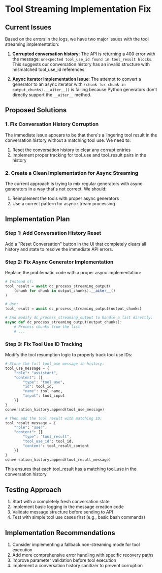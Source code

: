 # Tool Streaming Implementation Fix

## Current Issues

Based on the errors in the logs, we have two major issues with the tool streaming implementation:

1. **Corrupted conversation history**: The API is returning a 400 error with the message: `unexpected tool_use_id found in tool_result blocks`. This suggests our conversation history has an invalid structure with mismatched tool_use_id references.

2. **Async iterator implementation issue**: The attempt to convert a generator to an async iterator with `(chunk for chunk in output_chunks).__aiter__()` is failing because Python generators don't directly support the `__aiter__` method.

## Proposed Solutions

### 1. Fix Conversation History Corruption

The immediate issue appears to be that there's a lingering tool result in the conversation history without a matching tool use. We need to:

1. Reset the conversation history to clear any corrupt entries
2. Implement proper tracking for tool_use and tool_result pairs in the history

### 2. Create a Clean Implementation for Async Streaming

The current approach is trying to mix regular generators with async generators in a way that's not correct. We should:

1. Reimplement the tools with proper async generators
2. Use a correct pattern for async stream processing

## Implementation Plan

### Step 1: Add Conversation History Reset

Add a "Reset Conversation" button in the UI that completely clears all history and state to resolve the immediate API errors.

### Step 2: Fix Async Generator Implementation

Replace the problematic code with a proper async implementation:

```python
# Instead of:
tool_result = await dc_process_streaming_output(
    (chunk for chunk in output_chunks).__aiter__()
)

# Use:
tool_result = await dc_process_streaming_output(output_chunks)

# And modify dc_process_streaming_output to handle a list directly:
async def dc_process_streaming_output(output_chunks):
    # Process chunks from the list
    # ...
```

### Step 3: Fix Tool Use ID Tracking

Modify the tool resumption logic to properly track tool use IDs:

```python
# Store the full tool_use message in history:
tool_use_message = {
    "role": "assistant",
    "content": [{
        "type": "tool_use",
        "id": tool_id,
        "name": tool_name,
        "input": tool_input
    }]
}
conversation_history.append(tool_use_message)

# Then add the tool result with matching ID:
tool_result_message = {
    "role": "user",
    "content": [{
        "type": "tool_result",
        "tool_use_id": tool_id,
        "content": tool_result_content
    }]
}
conversation_history.append(tool_result_message)
```

This ensures that each tool_result has a matching tool_use in the conversation history.

## Testing Approach

1. Start with a completely fresh conversation state
2. Implement basic logging in the message creation code
3. Validate message structure before sending to API
4. Test with simple tool use cases first (e.g., basic bash commands)

## Implementation Recommendations

1. Consider implementing a fallback non-streaming mode for tool execution
2. Add more comprehensive error handling with specific recovery paths
3. Improve parameter validation before tool execution
4. Implement a conversation history sanitizer to prevent corruption